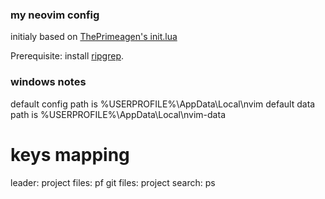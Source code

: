 ### my neovim config

initialy based on [ThePrimeagen's init.lua](https://github.com/ThePrimeagen/init.lua)

Prerequisite: install [ripgrep](https://github.com/BurntSushi/ripgrep).

### windows notes

default config path is %USERPROFILE%\AppData\Local\nvim
default data path is %USERPROFILE%\AppData\Local\nvim-data

# keys mapping
leader: <space>
project files: <leader>pf
git files: <C-p>
project search: <leader>ps
